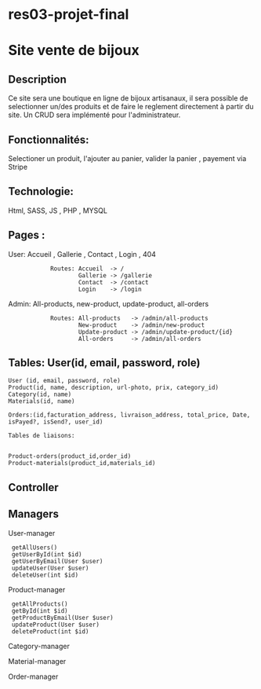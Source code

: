 # res03-projet-final


# Site vente de bijoux

## Description

Ce site sera une boutique en ligne de bijoux artisanaux, il sera possible de selectionner un/des produits et de faire le reglement directement à partir du site.
Un CRUD sera implémenté pour l'administrateur.

## Fonctionnalités:

 Selectioner un produit, l'ajouter au panier, valider la panier , payement via Stripe





## Technologie: 
 Html, SASS, JS , PHP , MYSQL

## Pages :
 User: Accueil , Gallerie , Contact , Login  , 404
          
                Routes: Accueil  -> /
                        Gallerie -> /gallerie
                        Contact  -> /contact
                        Login    -> /login
                
  Admin: All-products, new-product, update-product, all-orders
          
                Routes: All-products   -> /admin/all-products
                        New-product    -> /admin/new-product
                        Update-product -> /admin/update-product/{id}
                        All-orders     -> /admin/all-orders
          

## Tables: User(id, email, password, role)
    User (id, email, password, role)
    Product(id, name, description, url-photo, prix, category_id)
    Category(id, name)
    Materials(id, name)
    
    Orders:(id,facturation_address, livraison_address, total_price, Date, isPayed?, isSend?, user_id)
         
    Tables de liaisons: 


    Product-orders(product_id,order_id)
    Product-materials(product_id,materials_id)
    
## Controller


## Managers
   User-manager
   
     getAllUsers()
     getUserById(int $id)
     getUserByEmail(User $user)
     updateUser(User $user)
     deleteUser(int $id)
     
   Product-manager
   
     getAllProducts()
     getById(int $id)
     getProductByEmail(User $user)
     updateProduct(User $user)
     deleteProduct(int $id)
     
   Category-manager
     
   Material-manager
     
   Order-manager
     
                 
                      
